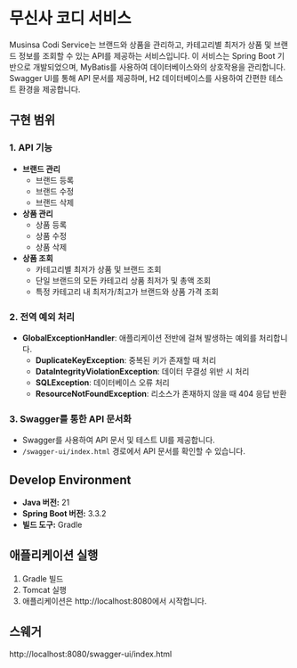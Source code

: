 # 무신사 코디 서비스

Musinsa Codi Service는 브랜드와 상품을 관리하고, 카테고리별 최저가 상품 및 브랜드 정보를 조회할 수 있는 API를 제공하는 서비스입니다. 
이 서비스는 Spring Boot 기반으로 개발되었으며, MyBatis를 사용하여 데이터베이스와의 상호작용을 관리합니다. 
Swagger UI를 통해 API 문서를 제공하며, H2 데이터베이스를 사용하여 간편한 테스트 환경을 제공합니다.

## 구현 범위
### 1. API 기능
- **브랜드 관리**
    - 브랜드 등록
    - 브랜드 수정
    - 브랜드 삭제
- **상품 관리**
    - 상품 등록
    - 상품 수정
    - 상품 삭제
- **상품 조회**
    - 카테고리별 최저가 상품 및 브랜드 조회
    - 단일 브랜드의 모든 카테고리 상품 최저가 및 총액 조회
    - 특정 카테고리 내 최저가/최고가 브랜드와 상품 가격 조회

### 2. 전역 예외 처리
- **GlobalExceptionHandler**: 애플리케이션 전반에 걸쳐 발생하는 예외를 처리합니다.
    - **DuplicateKeyException**: 중복된 키가 존재할 때 처리
    - **DataIntegrityViolationException**: 데이터 무결성 위반 시 처리
    - **SQLException**: 데이터베이스 오류 처리
    - **ResourceNotFoundException**: 리소스가 존재하지 않을 때 404 응답 반환

### 3. Swagger를 통한 API 문서화
- Swagger를 사용하여 API 문서 및 테스트 UI를 제공합니다.
- `/swagger-ui/index.html` 경로에서 API 문서를 확인할 수 있습니다.

## Develop Environment

- **Java 버전:** 21
- **Spring Boot 버전:** 3.3.2
- **빌드 도구:** Gradle

## 애플리케이션 실행
1. Gradle 빌드
2. Tomcat 실행
3. 애플리케이션은 http://localhost:8080에서 시작합니다.

## 스웨거
http://localhost:8080/swagger-ui/index.html



